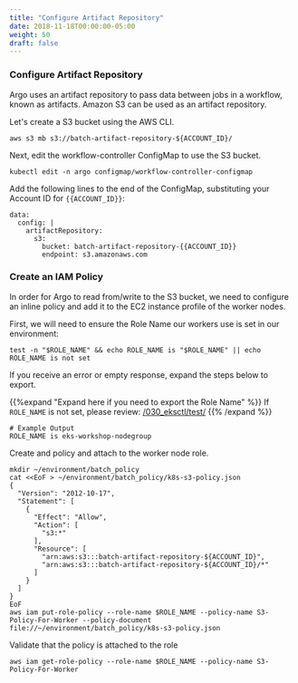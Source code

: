 ```yaml
---
title: "Configure Artifact Repository"
date: 2018-11-18T00:00:00-05:00
weight: 50
draft: false
---
```


### Configure Artifact Repository

Argo uses an artifact repository to pass data between jobs in a workflow, known as artifacts. Amazon S3 can be used as an artifact repository.

Let's create a S3 bucket using the AWS CLI.

```
aws s3 mb s3://batch-artifact-repository-${ACCOUNT_ID}/
```

Next, edit the workflow-controller ConfigMap to use the S3 bucket.

```
kubectl edit -n argo configmap/workflow-controller-configmap
```

Add the following lines to the end of the ConfigMap, substituting your Account ID for `{{ACCOUNT_ID}}`:

```
data:
  config: |
    artifactRepository:
      s3:
        bucket: batch-artifact-repository-{{ACCOUNT_ID}}
        endpoint: s3.amazonaws.com
```

### Create an IAM Policy
In order for Argo to read from/write to the S3 bucket, we need to configure an inline policy and add it to the EC2 instance profile of the worker nodes.

First, we will need to ensure the Role Name our workers use is set in our environment:

```
test -n "$ROLE_NAME" && echo ROLE_NAME is "$ROLE_NAME" || echo ROLE_NAME is not set
```

If you receive an error or empty response, expand the steps below to export.

{{%expand "Expand here if you need to export the Role Name" %}}
If `ROLE_NAME` is not set, please review: [/030_eksctl/test/](/030_eksctl/test/)
{{% /expand %}}

```text
# Example Output
ROLE_NAME is eks-workshop-nodegroup
```

Create and policy and attach to the worker node role.

```
mkdir ~/environment/batch_policy
cat <<EoF > ~/environment/batch_policy/k8s-s3-policy.json
{
  "Version": "2012-10-17",
  "Statement": [
    {
      "Effect": "Allow",
      "Action": [
        "s3:*"
      ],
      "Resource": [
        "arn:aws:s3:::batch-artifact-repository-${ACCOUNT_ID}",
        "arn:aws:s3:::batch-artifact-repository-${ACCOUNT_ID}/*"
      ]
    }
  ]
}
EoF
aws iam put-role-policy --role-name $ROLE_NAME --policy-name S3-Policy-For-Worker --policy-document file://~/environment/batch_policy/k8s-s3-policy.json
```

Validate that the policy is attached to the role
```
aws iam get-role-policy --role-name $ROLE_NAME --policy-name S3-Policy-For-Worker
```
